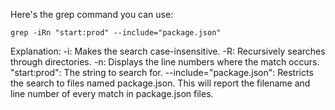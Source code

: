 
Here's the grep command you can use:
```
grep -iRn "start:prod" --include="package.json"
```

Explanation:
-i: Makes the search case-insensitive.
-R: Recursively searches through directories.
-n: Displays the line numbers where the match occurs.
"start:prod": The string to search for.
--include="package.json": Restricts the search to files named package.json.
This will report the filename and line number of every match in package.json files.
